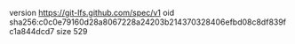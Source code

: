version https://git-lfs.github.com/spec/v1
oid sha256:c0c0e79160d28a8067228a24203b214370328406efbd08c8df839fc1a844dcd7
size 529
